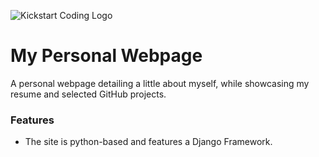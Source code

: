 ![Kickstart Coding Logo](./apps/core/static/images/kickstart_coding_logo.png)

# My Personal Webpage

A personal webpage detailing a little about myself, while showcasing my resume and selected GitHub projects.



### Features

* The site is python-based and features a Django Framework. 


